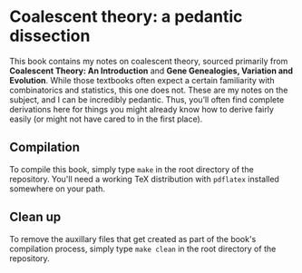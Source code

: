 Coalescent theory: a pedantic dissection
========================================

This book contains my notes on coalescent theory, sourced primarily from __Coalescent Theory: An Introduction__ and __Gene Genealogies, Variation and Evolution__. While those textbooks often expect a certain familiarity with combinatorics and statistics, this one does not. These are my notes on the subject, and I can be incredibly pedantic. Thus, you’ll often find complete derivations here for things you might already know how to derive fairly easily (or might not have cared to in the first place).

Compilation
-----------

To compile this book, simply type `make` in the root directory of the repository.  You'll need a working TeX distribution with `pdflatex` installed somewhere on your path.

Clean up
--------

To remove the auxillary files that get created as part of the book's compilation process, simply type `make clean` in the root directory of the repository.
